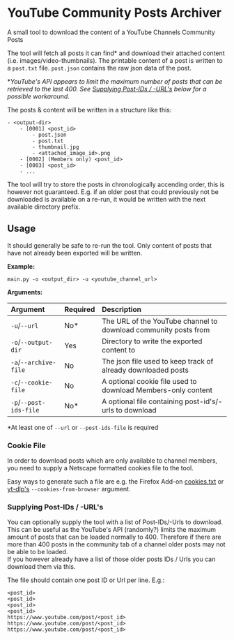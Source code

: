 # YouTube Community Posts Archiver
A small tool to download the content of a YouTube Channels Community Posts

The tool will fetch all posts it can find* and download their attached content (i.e. images/video-thumbnails). The printable content of a post is written to a `post.txt` file. `post.json` contains the raw json data of the post.

*_YouTube's API appears to limit the maximum number of posts that can be retrieved to the last 400. See [Supplying Post-IDs / -URL's](#supplying-post-ids---urls) below for a possible workaround._

The posts & content will be written in a structure like this:
```
- <output-dir>
    - [0001] <post_id>
        - post.json
        - post.txt
        - thumbnail.jpg
        - <attached_image_id>.png
    - [0002] (Members only) <post_id>
    - [0003] <post_id>
    - ...
```

The tool will try to store the posts in chronologically accending order, this is however not guaranteed. E.g. if an older post that could previously not be downloaded is available on a re-run, it would be written with the next available directory prefix.

## Usage

It should generally be safe to re-run the tool. Only content of posts that have not already been exported will be written.

**Example:**
```
main.py -o <output_dir> -u <youtube_channel_url>
```

**Arguments:**

|Argument|Required|Description|
|:-|:-|:-|
|`-u`/`--url`|No*|The URL of the YouTube channel to download community posts from|
|`-o`/`--output-dir`|Yes|Directory to write the exported content to|
|`-a`/`--archive-file`|No|The json file used to keep track of already downloaded posts|
|`-c`/`--cookie-file`|No|A optional cookie file used to download Members-only content|
|`-p`/`--post-ids-file`|No*|A optional file containing post-id's/-urls to download|

*At least one of `--url` or `--post-ids-file` is required

### Cookie File
In order to download posts which are only available to channel members, you need to supply a Netscape formatted cookies file to the tool.

Easy ways to generate such a file are e.g. the Firefox Add-on [cookies.txt](https://github.com/hrdl-github/cookies-txt) or [yt-dlp's](https://github.com/yt-dlp/yt-dlp) `--cookies-from-browser` argument.

### Supplying Post-IDs / -URL's
You can optionally supply the tool with a list of Post-IDs/-Urls to download.  
This can be useful as the YouTube's API (randomly?) limits the maximum amount of posts that can be loaded normally to 400. Therefore if there are more than 400 posts in the community tab of a channel older posts may not be able to be loaded.  
If you however already have a list of those older posts IDs / Urls you can download them via this.

The file should contain one post ID or Url per line. E.g.:
```
<post_id>
<post_id>
<post_id>
<post_id>
https://www.youtube.com/post/<post_id>
https://www.youtube.com/post/<post_id>
https://www.youtube.com/post/<post_id>
```
